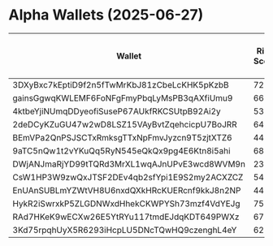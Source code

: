 # Alpha Wallets (2025-06-27)

| Wallet | Risk Score | Backtesting ROI (SOL) | Portfolio Value (USD) | SOL Balance | Farming Attempts / Total Tokens | Farming Ratio (%) | Median/Avg Risk of Last 10 Tokens | Median/Avg MC of Last 10 Tokens | Winrate (%) | ROI (%) | ROI (1D) (%) | Win Rate 1D (%) | Tokens (1D) | ROI (7D) (%) | Win Rate 7D (%) | Tokens (7D) | ROI (30D) (%) | Win Rate 30D (%) | Tokens (30D) | Realized Gains (USD) | Unrealized Gains (USD) | Median/Avg Holding Time (min) | Buy Size | Median/Avg Profit % Per Trade | Median/Avg Loss % Per Trade |
|----------|----------|----------|----------|----------|----------|----------|----------|----------|----------|----------|----------|----------|----------|----------|----------|----------|----------|----------|----------|----------|----------|----------|----------|----------|----------|
| 3DXyBxc7kEptiD9f2n5fTwMrKbJ81zCbeLcKHK5pKzbB | 72.82 | 14.41% | $3020.19 | 18.1951 | 1 / 16 | 6.25% | 9.00/7.60 | $19.24K/$86.47K | 56.25% | 41.49% | 52.18% | 62.50% | 8 | 140.64% | 54.55% | 11 | 100.00% | 56.25% | 16 | $2652.10 | $353.37 | 16.28/621.70 | $400.74 | -/- | -/- |
| gainsGgwqKWLEMF6FoNFgFmyPbqLyMsPB3qAXfiUmu9 | 66.15 | 8.04% | $2714.76 | 11.2373 | 1 / 29 | 3.45% | 4.50/5.40 | $4.03K/$21.30K | 58.62% | 63.70% | 36.07% | 100.00% | 1 | 27.49% | 66.67% | 3 | 99.87% | 62.50% | 7 | $3707.02 | $573.30 | 12.24/490.32 | $188.27 | 47.20%/120.03% | -72.88%/-61.66% |
| 4ktbeYjiNUmqDDyeofiSuseP67AUkfRKCSUtpB92Ai2y | 53.27 | 7.10% | $3231.12 | 17.5886 | 0 / 22 | 0.00% | 5.00/4.90 | $220.12K/$466.45K | 81.82% | 80.65% | 28.10% | 70.00% | 7 | 176.88% | 89.47% | 17 | 100.00% | 81.82% | 22 | $1688.75 | $919.80 | 361.02/724.81 | $127.77 | -/- | -/- |
| 2deDCyKZuGU47w2wD8LSZ15VAyBvtZqehcicpU7BoJRR | 64.05 | 6.11% | $12012.74 | 51.7698 | 2 / 25 | 8.00% | 7.50/6.90 | $23.30K/$246.58K | 56.00% | 21.33% | 14.31% | 20.00% | 5 | 100.00% | 56.00% | 25 | 100.00% | 56.00% | 25 | $1352.00 | $0.00 | 12.87/42.75 | $194.00 | -/- | -/- |
| BEmVPa2QnPSJSCTxRmksgTTxNpFmvJyzcn9T5zjtXTZ6 | 44.51 | 5.38% | $24073.30 | 64.5574 | 7 / 133 | 5.26% | 4.50/4.20 | $369.03K/$944.42K | 47.37% | 37.03% | 10.02% | 69.23% | 9 | 30.79% | 50.00% | 36 | 15806.30% | 46.02% | 114 | $66623.19 | $5320.78 | 108.28/2285.81 | $737.76 | 104.92%/157.55% | -45.07%/-55.91% |
| 9aTC5nQw1t2vYKuQq5RyN545eQkQx9pg4E6Ktn8i5ahi | 68.19 | 3.09% | $2312.91 | 15.2472 | 0 / 14 | 0.00% | 5.00/3.40 | $59.21K/$10.71M | 57.14% | 137.32% | 1.36% | 100.00% | 1 | 8.62% | 80.00% | 4 | 19.16% | 83.33% | 4 | $10742.00 | $-27.32 | 1749.40/10335.39 | $131.76 | 107.48%/105.79% | -79.46%/-74.03% |
| DWjANJmaRjYD99tTQRd3MrXL1wqAJnUPvE3wcd8WVM9n | 23.67 | 2.57% | $21962.04 | 61.6957 | 0 / 15 | 0.00% | 0.00/1.50 | $17.44M/$24.69M | 60.00% | 35.93% | 1.99% | 66.67% | 2 | 82.13% | 66.67% | 10 | 100.00% | 60.00% | 15 | $5819.01 | $2337.37 | 5243.26/5116.87 | $383.99 | -/- | -/- |
| CsW1HP3W9zwQxJTSF2DEv4qb2sfYpi1E9S2my2ACXZCZ | 54.43 | 2.45% | $2402.13 | 5.3409 | 15 / 166 | 9.04% | 3.50/3.80 | $6.28K/$1.15M | 49.40% | 4.66% | 30.60% | 45.00% | 18 | 109.05% | 47.27% | 54 | 298.58% | 48.34% | 151 | $2083.38 | $22.60 | 12.27/311.22 | $98.82 | 24.47%/63.48% | -35.80%/-36.70% |
| EnUAnSUBLmYZWtVH8U6nxdQXkHRcKUERcnf9kkJ8n2NP | 44.08 | 1.22% | $3276.82 | 23.1014 | 3 / 74 | 4.05% | 2.00/2.80 | $1.35M/$5.18M | 51.35% | 8.94% | 41.35% | 57.14% | 4 | 153.61% | 38.46% | 12 | 454.43% | 23.81% | 21 | $9965.05 | $-1.04 | 28.68/451.46 | $384.42 | 15.65%/27.12% | -27.49%/-34.78% |
| HykR2iSwrxkP5ZLGDNWxdHhekCKWPYSh73mzf4VdYEJg | 75.53 | 0.00% | $1474.21 | 10.3745 | 0 / 30 | 0.00% | 4.00/3.80 | $122.08K/$44.14M | 63.33% | 62.32% | 0.00% | 0.00% | 0 | 3.95% | 100.00% | 1 | 21.10% | 75.00% | 7 | $1934.69 | $-21.19 | 1622.08/29447.72 | $98.66 | 72.45%/110.51% | -81.34%/-65.73% |
| RAd7HKeK9wECXw26E5YtRYu117tmdEJdqKDT649PWXz | 67.43 | 0.00% | $1016.15 | 7.1634 | 7 / 94 | 7.45% | 0.00/2.80 | $446.56K/$27.16M | 48.94% | 47.37% | 0.00% | 0.00% | 0 | 4.71% | 100.00% | 1 | 25.93% | 83.33% | 6 | $2996.27 | $584.42 | 13.89/530.91 | $49.87 | 42.56%/98.15% | -30.56%/-36.46% |
| 3Kd75rpqhUyX5R6293iHcpLU5DNcTQwHQ9czenghL4eY | 62.97 | 0.00% | $1032.29 | 7.0069 | 0 / 12 | 0.00% | 0.00/2.20 | $4.04K/$1.80M | 58.33% | 103.63% | 11.10% | 100.00% | 1 | 11.10% | 100.00% | 1 | 355.42% | 100.00% | 2 | $1242.98 | $-9.62 | 223.58/6814.76 | $45.06 | 481.41%/664.14% | -52.98%/-50.30% |
